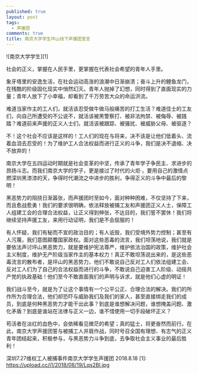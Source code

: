 ```yaml
---
published: true
layout: post
tags:
  - 声援团
comments: true
title: 南京大学学生坪山线下声援团宣言
---
```


 ![南京大学学生][1]
 
社会的正义，掌握在人民手里，更掌握在代表社会希望的青年人手里。

象牙塔里的安逸生活，在社会运动高涨的浪潮中日渐崩溃；奋斗上升的鲤鱼龙门，在残酷的阶级固化现实中悄然幻灭。青年人抛掉了幻想，同时得到了直面现实的力量；青年人放下了小幸福，却看到了千万劳苦大众的命运洪流。

难道当家作主的工人们，就活该忍受做牛做马般痛苦的打工生活？难道佳士的工友们，向自己所遭受的不公说不，就活该被黑警察打、被非法拘禁、被侮辱、被践踏？难道前来声援的正义人士们，就活该被跟踪、被骚扰、被威胁父母、被驱逐？

不！这个社会不应该是这样的！工人们的现在与将来，决不该是让他们低着头、流着血泪去忍受的！为了维护工人合法权益而进行正义的斗争，我们是决不退缩、决不放弃的！

南京大学在五四运动时期就是社会变革的中坚，传承了青年学子争民主、求进步的昂扬斗志。而我们南京大学的学子，更是接过了时代的火炬·，要用自己的激情点燃深圳黑漆漆的天，争得时代潮流之中进步的胜利，争得正义的斗争中最后的黎明！

黑恶势力的阻挠日渐嚣张，而声援团时至如今，面对种种困难，不仅坚持了下来，而且愈战愈勇！我们的要求很明确，依法释放被捕工友和声援团正义人士，保障工人组建工会的合理合法权益，让正义得到伸张，不达目的，我们誓不罢休！我们将继续坚持声援工友，来用行动证明，我们是不会屈服的！

有人怀疑，我们有秘而不宣的政治目的；有人诋毁，我们受境外势力控制；甚至有人污蔑，我们意图颠覆国家政权。面对这些恶毒的流言，我们坦荡地说，我们就是要依法声讨坪山黑恶势力，就是要维护宪法尊严，维护依法治国的政策，维护社会主义制度，维护无产阶级当家作主的基本权力！真正不敢坦荡说出来的，是这些恶毒流言的散布者，是坪山的黑恶势力，他们不敢说自己反对工人们依法组建工会、反对工人们为了自己的合法权益而进行的斗争，不敢说自己迫害工人阶级、动摇共产党的执政基础！他们至今不敢直面我们的声明与诉求，就是他们心虚的明证！

我们战斗至今，就是为了让这个事情有一个公平公正、合理合法的解决。我们的所作所为合理合法，他们却恐吓与威胁我们及我们的家人，甚至直接绑走我们的成员，到底是何种黑恶势力才能干出此事？到底是谁想解决问题，谁想掩盖问题、激化矛盾？到底是谁站在法律与正义一边，谁不惜使用一切手段破坏正义？

苟活者在淡红的血色中，会依稀看见微茫的希望；真的猛士，将更奋然而前行。在此，南京大学声援团誓与被捕工人并肩作战，同时号召全国有理想、有志气的正义青年团结起来，积极参与，与黑恶势力斗争到底，去争取社会主义事业的最后胜利！

深圳7.27维权工人被捕事件南京大学学生声援团
2018.8.18
[1]: https://upload.cc/i1/2018/08/19/Lqs2Bl.jpg

